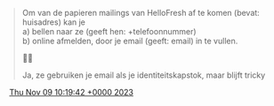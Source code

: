 > Om van de papieren mailings van HelloFresh af te komen \(bevat: huisadres\) kan je  
> a\) bellen naar ze \(geeft hen: \+telefoonnummer\)  
> b\) online afmelden, door je email \(geeft: email\) in te vullen\.  
>   
> 😵‍💫  
>   
> Ja, ze gebruiken je email als je identiteitskapstok, maar blijft tricky

<img src="../../media/tweet.ico" width="12" /> [Thu Nov 09 10:19:42 +0000 2023](https://twitter.com/DromerDenker/status/1722559582709403926)